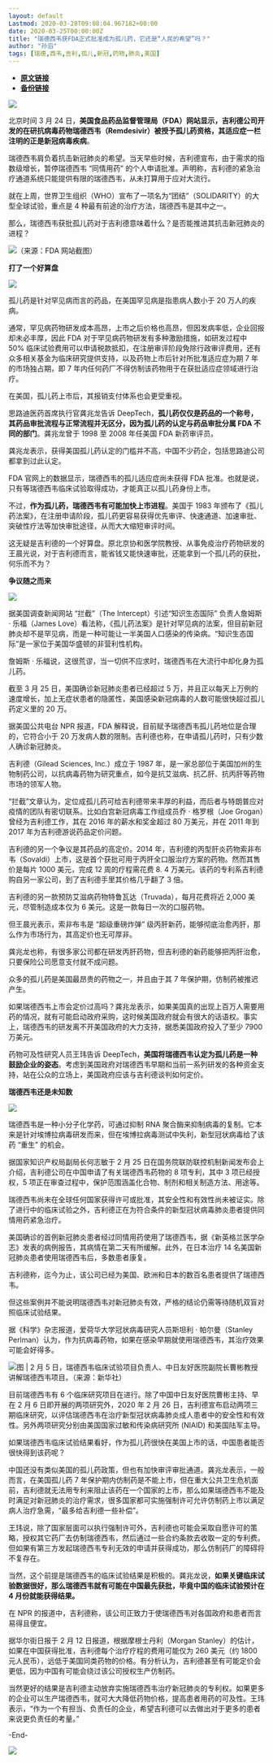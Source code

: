 ```yaml
---
layout: default
Lastmod: 2020-03-28T09:08:04.967182+00:00
date: 2020-03-25T00:00:00Z
title: "瑞德西韦获FDA正式批准成为孤儿药，它还是“人民的希望”吗？"
author: "孙滔"
tags: [瑞德,西韦,吉利,孤儿,新冠,药物,肺炎,美国]
---
```


* [**原文链接**](https://mp.weixin.qq.com/s/oxWK7_RVZYCz6xObIIz-5w)
* [**备份链接**](http://archive.ph/dGjzF)


![](/images/post/d08478b969c56368ee9fbcbe7b578d77.jpg)

北京时间 3 月 24 日，**美国食品药品监督管理局（FDA）网站显示，吉利德公司开发的在研抗病毒药物瑞德西韦（Remdesivir）被授予孤儿药资格，其适应症一栏注明的正是新冠病毒疾病**。

瑞德西韦肩负着抗击新冠肺炎的希望。当天早些时候，吉利德宣布，由于需求的指数级增长，暂停瑞德西韦 “同情用药” 的个人申请批准。声明称，吉利德的紧急治疗通道系统只能提供有限的瑞德西韦，从未打算用于应对大流行。

就在上周，世界卫生组织（WHO）宣布了一项名为“团结”（SOLIDARITY）的大型全球试验，重点是 4 种最有前途的治疗方法，瑞德西韦是其中之一。

那么，瑞德西韦获批孤儿药对于吉利德意味着什么？是否能推进其抗击新冠肺炎的进程？

![](/images/post/fa6a1b9e4d555488b284bbff0a405a96.jpg)（来源：FDA 网站截图）

**打了一个好算盘**

![](/images/post/989fe6da862f54d65a0430ba9570152d.jpg)

孤儿药是针对罕见病而言的药品，在美国罕见病是指患病人数小于 20 万人的疾病。

通常，罕见病药物研发成本高昂，上市之后价格也高昂，但因发病率低，企业回报却未必丰厚，因此 FDA 对于罕见病药物研发有多种激励措施，如研发过程中 50% 临床试验费用可以申请税款抵扣，在注册审评阶段免除行政审评费用，还有众多相关基金为临床研究提供支持，以及药物上市后针对所批准适应症为期 7 年的市场独占期，即 7 年内任何药厂不得仿制该药物用于在获批适应症领域进行治疗。

在美国，孤儿药上市后，其报销支付体系也会更受重视。

思路迪医药首席执行官龚兆龙告诉 DeepTech，**孤儿药仅仅是药品的一个称号，其药品审批流程与正常流程并无区分，因为孤儿药的认定与药品审批分属 FDA 不同的部门**。龚兆龙曾于 1998 至 2008 年任美国 FDA 新药审评员。

龚兆龙表示，获得美国孤儿药认定的门槛并不高，中国不少药企，包括思路迪公司都拿到过此认定。

FDA 官网上的数据显示，瑞德西韦的孤儿适应症尚未获得 FDA 批准。也就是说，只有等瑞德西韦临床试验取得成功，才能真正以孤儿药身份上市。

不过，**作为孤儿药，瑞德西韦有可能加快上市进程**。美国于 1983 年颁布了《孤儿药法案》，在注册申请阶段，孤儿药更容易获得优先审评、快速通道、加速审批、突破性疗法等加快审批途径，从而大大缩短审评时间。

这无疑是吉利德的一个好算盘。原北京协和医学院教授、从事免疫治疗药物研发的王晨光说，对于吉利德而言，能省钱又能快速审批，还能拿到一个孤儿药的获批，何乐而不为？

**争议随之而来**

![](/images/post/989fe6da862f54d65a0430ba9570152d.jpg)

据美国调查新闻网站 “拦截”（The Intercept）引述“知识生态国际” 负责人詹姆斯 · 乐福（James Love）看法称，《孤儿药法案》是针对罕见病的法案，但目前新冠肺炎却不是罕见病，而是一种可能让一半美国人口感染的传染病。“知识生态国际”是一家位于美国华盛顿的非营利性机构。

詹姆斯 · 乐福说，这很荒谬，当一切供不应求时，瑞德西韦在大流行中却化身为孤儿药。

截至 3 月 25 日，美国确诊新冠肺炎患者已经超过 5 万，并且正以每天上万例的速度增长，加上无症状患者的隐匿性，美国感染新冠病毒的人数可能很快超过孤儿药定义里的 20 万。

据美国公共电台 NPR 报道，FDA 解释说，目前赋予瑞德西韦孤儿药地位是合理的，它符合小于 20 万发病人数的限制。吉利德也称，在申请孤儿药时，只有少数人确诊新冠肺炎。

吉利德（Gilead Sciences, Inc.）成立于 1987 年，是一家总部位于美国加州的生物制药公司，以抗病毒药物为研究重点，如今是抗艾滋病、抗乙肝、抗丙肝等药物市场的领军人物。

“拦截”文章认为，定位成孤儿药可给吉利德带来丰厚的利益，而后者与特朗普应对疫情的团队有密切联系。比如白宫新冠病毒工作组成员乔 · 格罗根（Joe Grogan）曾经为吉利德工作，其在 2016 年的薪水和奖金超过 80 万美元，并在 2011 年到 2017 年为吉利德游说药品定价问题。

吉利德的另一个争议是其药品的高定价。2014 年，吉利德的丙型肝炎药物索非布韦（Sovaldi）上市，这是首个获批可用于丙肝全口服治疗方案的药物。然而其售价是每片 1000 美元，完成 12 周的疗程需花费 8. 4 万美元。该药的专利系吉利德购自另一家公司，到了吉利德手里其价格几乎翻了 3 倍。

吉利德的另一款预防艾滋病药物特鲁瓦达（Truvada），每月花费将近 2,000 美元，尽管制造成本仅为 6 美元。这是一款每日一次的口服药物。

但王晨光表示，索非布韦是 “超级重磅炸弹” 级丙肝新药，能够彻底治愈丙肝，那么作为市场行为，其高定价也无可厚非。

龚兆龙也称，有很多家公司都在研发丙肝药物，但吉利德的新药能够把丙肝治愈，只要保险公司愿意支付就不成问题。

众多的孤儿药是美国最昂贵的药物之一，并且由于其 7 年保护期，仿制药被推迟产生。

如果瑞德西韦上市会定价过高吗？龚兆龙表示，如果美国真的出现上百万人需要用药的情况，就有可能启动政府采购，这时候美国政府就会有很大的话语权。事实上，瑞德西韦的研发离不开美国政府的大力支持，据悉美国政府投入了至少 7900 万美元。

药物可及性研究人员王玮告诉 DeepTech，**美国将瑞德西韦认定为孤儿药是一种鼓励企业的姿态**。考虑到美国政府对瑞德西韦早期和当前一系列研发的各种资金支持，站在公众的立场上，美国政府应该与吉利德谈判如何定价。

**瑞德西韦还是未知数**

![](/images/post/989fe6da862f54d65a0430ba9570152d.jpg)

瑞德西韦是一种小分子化学药，可通过抑制 RNA 聚合酶来抑制病毒的复制。它本来是针对埃博拉病毒研发而来，但在埃博拉病毒测试中失利，新型冠状病毒给了该药 “重生” 的机会。

据国家知识产权局副局长何志敏于 2 月 25 日在国务院联防联控机制新闻发布会上介绍，吉利德公司在中国申请了有关瑞德西韦药物的 8 项专利，其中 3 项已经授权，5 项正在审查过程中，保护范围涵盖化合物、制剂和相关制造方法、用途等。

瑞德西韦尚未在全球任何国家获得许可或批准，其安全性和有效性尚未被证实。除了进行中的临床试验之外，吉利德正在为符合条件的新型冠状病毒肺炎患者提供同情用药紧急治疗。

美国确诊的首例新冠肺炎患者经过同情用药使用了瑞德西韦，据《新英格兰医学杂志》发表的病例报告，其病情在第二天有所缓解。此外，在日本治疗 14 名美国新冠肺炎患者使用瑞德西韦后，多数患者康复。

吉利德称，迄今为止，该公司已经为美国、欧洲和日本的数百名患者提供了瑞德西韦。

但这些案例并不能说明瑞德西韦对新冠肺炎有效，严格的结论仍需等待随机双盲对照临床试验结果。

据《科学》杂志报道，爱荷华大学冠状病毒研究人员斯坦利 · 帕尔曼（Stanley Perlman）认为，作为抗病毒药物，如果在感染早期就使用瑞德西韦，其治疗效果可能会好得多。

![](/images/post/15d180bba22ec62213e1136d0e2ee29a.jpg)图 | 2 月 5 日，瑞德西韦临床试验项目负责人、中日友好医院副院长曹彬教授讲解瑞德西韦项目。（来源：新华社）

目前瑞德西韦有 6 个临床研究项目在进行。除了中国中日友好医院曹彬主持、早在 2 月 6 日即开展的两项研究外，2020 年 2 月 26 日，吉利德宣布启动两项三期临床研究，以评估瑞德西韦在治疗新型冠状病毒肺炎成人患者中的安全性和有效性。另外两项研究分别由美国国家过敏和传染病研究所 (NIAID) 和美国陆军主导。

如果瑞德西韦临床试验结果看好，作为孤儿药很快在美国上市的话，中国患者能否很快得到该药呢？

中国还没有类似美国的孤儿药政策，但也有加快审评审批通道。龚兆龙表示，一般而言，在美国孤儿药 7 年保护期内仿制药是不能上市，但在重大公共卫生危机面前，吉利德就无法用专利来阻止该药在一个国家的上市，那么如果瑞德西韦不能及时满足对新冠肺炎的治疗需求，很多国家都可实施强制许可允许仿制药上市以满足病人治疗急需，“最多给吉利德一些补偿”。

王玮说，除了国家层面可以执行强制许可外，吉利德也可能会采取自愿许可的策略，授权其它药厂去仿制瑞德西韦，然后通过一些合约条款去收取一定的专利费。但如果有第三方发起瑞德西韦专利无效的申请并获得成功，那么仿制药厂的障碍将不复存在。

当然，这个前提是瑞德西韦的临床试验结果是积极的。龚兆龙说，**如果关键临床试验数据很好，那么瑞德西韦就有可能在中国最先获批，毕竟中国的临床试验预计在 4 月份就能获得结果。**

在 NPR 的报道中，吉利德称，该公司正致力于使瑞德西韦对各国政府和患者而言易得且便宜。

据华尔街日报于 2 月 12 日报道，根据摩根士丹利（Morgan Stanley）的估计，如果在中国获得批准，吉利德每个治疗疗程的费用可能仅为 260 美元（约 1800 元人民币），远低于美国同类药物的价格。有分析认为，吉利德甚至有可能定价会更低，因为中国有可能会绕过该公司授权生产仿制药。

当然更好的结果是吉利德主动放弃实施瑞德西韦治疗新冠肺炎的专利权。如果更多的企业可以生产瑞德西韦，就可大大降低药物价格，提高患者用药的可及性。王玮表示，“作为一个有担当、负责任的企业，希望吉利德可以去做出对于更多的患者来说更负责任的考量。”

\-End-

![](/images/post/7ccd987ec1cd5ab07c4408009e8bc37c.jpg)

